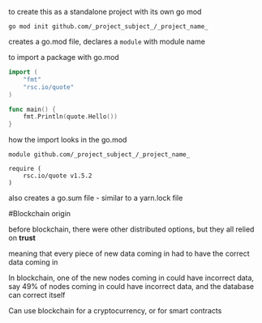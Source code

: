 to create this as a standalone project with its own go mod

`go mod init github.com/_project_subject_/_project_name_`

creates a go.mod file, declares a `module` with module name

to import a package with go.mod

```go
import (
    "fmt"
    "rsc.io/quote"
)

func main() {
    fmt.Println(quote.Hello())
}
```

how the import looks in the go.mod

```
module github.com/_project_subject_/_project_name_

require (
    rsc.io/quote v1.5.2
)
```

also creates a go.sum file - similar to a yarn.lock file

#Blockchain origin

before blockchain, there were other distributed options, but they all relied on **trust**

meaning that every piece of new data coming in had to have the correct data coming in

In blockchain, one of the new nodes coming in could have incorrect data, say 49% of nodes coming in
could have incorrect data, and the database can correct itself

Can use blockchain for a cryptocurrency, or for smart contracts